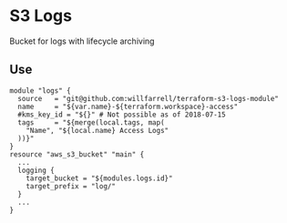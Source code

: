 # S3 Logs
Bucket for logs with lifecycle archiving

## Use
```hcl-terraform
module "logs" {
  source   = "git@github.com:willfarrell/terraform-s3-logs-module"
  name     = "${var.name}-${terraform.workspace}-access"
  #kms_key_id = "${}" # Not possible as of 2018-07-15
  tags     = "${merge(local.tags, map(
    "Name", "${local.name} Access Logs"
  ))}"
}
resource "aws_s3_bucket" "main" {
  ...
  logging {
    target_bucket = "${modules.logs.id}"
    target_prefix = "log/"
  }
  ...
}
```

